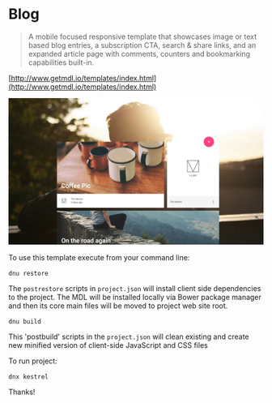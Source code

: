 # Blog
> A mobile focused responsive template that showcases image or text based blog entries, a subscription CTA, search & share links, and an expanded article page with comments, counters and bookmarking capabilities built-in.

[http://www.getmdl.io/templates/index.html](http://www.getmdl.io/templates/index.html)

![Blog Template](../assets/blog.jpg)


To use this template execute from your command line:
```
dnu restore
```
The `postrestore` scripts in `project.json` will install client side dependencies to the project. The MDL will be installed locally via Bower package manager and then its core main files will be moved to project web site root.

```
dnu build
```
This 'postbuild' scripts in the `project.json` will clean existing and create new minified version of client-side JavaScript and CSS files

To run project:
```
dnx kestrel
```

Thanks!
